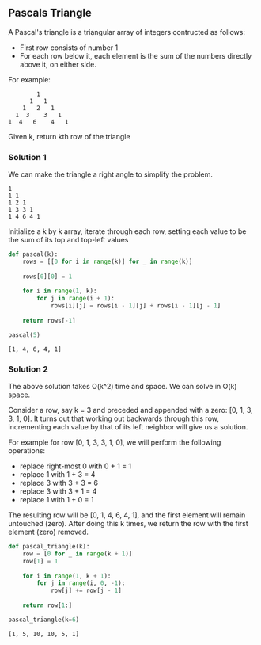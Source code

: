 ## Pascals Triangle

A Pascal's triangle is a triangular array of integers contructed as follows:
- First row consists of number 1
- For each row below it, each element is the sum of the numbers directly above it, on either side.

For example:
```
        1
      1   1
    1   2   1
  1  3    3   1
1  4   6    4   1
```

Given k, return kth row of the triangle



### Solution 1
We can make the triangle a right angle to simplify the problem.
```
1
1 1
1 2 1
1 3 3 1
1 4 6 4 1
```
Initialize a k by k array, iterate through each row, setting each value to be the sum of its top and top-left values


```python
def pascal(k):
    rows = [[0 for i in range(k)] for _ in range(k)]
    
    rows[0][0] = 1
    
    for i in range(1, k):
        for j in range(i + 1):
            rows[i][j] = rows[i - 1][j] + rows[i - 1][j - 1] 
    
    return rows[-1]

```


```python
pascal(5)
```




    [1, 4, 6, 4, 1]



### Solution 2
The above solution takes O(k^2) time and space.
We can solve in O(k) space.

Consider a row, say k = 3 and preceded and appended with a zero: [0, 1, 3, 3, 1, 0]. It turns out that working out backwards through this row, incrementing each value by that of its left neighbor will give us a solution.

For example for row [0, 1, 3, 3, 1, 0], we will perform the following operations:
- replace right-most 0 with 0 + 1 = 1
- replace 1 with 1 + 3 = 4
- replace 3 with 3 + 3 = 6
- replace 3 with 3 + 1 = 4
- replace 1 with 1 + 0 = 1

The resulting row will be [0, 1, 4, 6, 4, 1], and the first element will remain untouched (zero).
After doing this k times, we return the row with the first element (zero) removed.



```python
def pascal_triangle(k):
    row = [0 for _ in range(k + 1)]
    row[1] = 1
    
    for i in range(1, k + 1):
        for j in range(i, 0, -1):
            row[j] += row[j - 1]
            
    return row[1:]

```


```python
pascal_triangle(k=6)
```




    [1, 5, 10, 10, 5, 1]




```python

```
